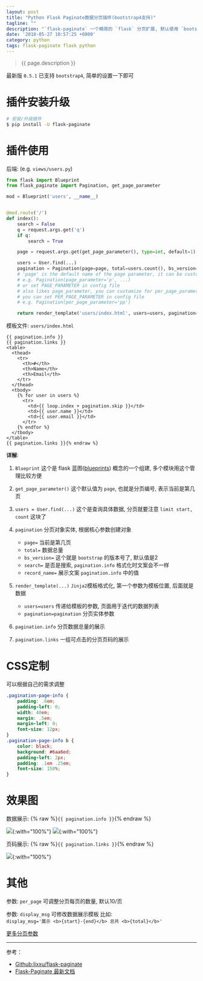 ```yaml
---
layout: post
title: "Python Flask Paginate数据分页插件(bootstrap4支持)"
tagline: ""
description: "`flask-paginate` 一个精简的 `flask` 分页扩展, 默认使用 `bootstrap2` 样式; 支持最新的 `bootstrap4` 样式"
date: '2018-05-27 10:57:25 +0800'
category: python
tags: flask-paginate flask python
---
```

> {{ page.description }}

最新版 `0.5.1` 已支持 `bootstrap4`, 简单的设置一下即可

# 插件安装升级
```bash
# 安装/升级插件
$ pip install -U flask-paginate
```

# 插件使用
后端: (e.g. `views/users.py`)
```python
from flask import Blueprint
from flask_paginate import Pagination, get_page_parameter

mod = Blueprint('users', __name__)


@mod.route('/')
def index():
    search = False
    q = request.args.get('q')
    if q:
        search = True

    page = request.args.get(get_page_parameter(), type=int, default=1)

    users = User.find(...)
    pagination = Pagination(page=page, total=users.count(), bs_version=4, search=search, record_name='users')
    # 'page' is the default name of the page parameter, it can be customized
    # e.g. Pagination(page_parameter='p', ...)
    # or set PAGE_PARAMETER in config file
    # also likes page_parameter, you can customize for per_page_parameter
    # you can set PER_PAGE_PARAMETER in config file
    # e.g. Pagination(per_page_parameter='pp')

    return render_template('users/index.html', users=users, pagination=pagination)
```

模板文件: `users/index.html`
```html{% raw %}
{{ pagination.info }}
{{ pagination.links }}
<table>
  <thead>
    <tr>
      <th>#</th>
      <th>Name</th>
      <th>Email</th>
    </tr>
  </thead>
  <tbody>
    {% for user in users %}
      <tr>
        <td>{{ loop.index + pagination.skip }}</td>
        <td>{{ user.name }}</td>
        <td>{{ user.email }}</td>
      </tr>
    {% endfor %}
  </tbody>
</table>
{{ pagination.links }}{% endraw %}
```

**详解**:
1. `Blueprint` 这个是 flask 蓝图([blueprints](http://docs.jinkan.org/docs/flask/blueprints.html)) 概念的一个组建, 多个模块用这个管理比较方便
2. `get_page_parameter()` 这个默认值为 `page`, 也就是分页编号, 表示当前是第几页
3. `users = User.find(...)` 这个是查询具体数据, 分页就要注意 `limit start, count` 这块了
4. `pagination` 分页对象实体, 根据核心参数创建对象 
    - `page=` 当前是第几页
    - `total=` 数据总量
    - `bs_version=` 这个就是 `bootstrap` 的版本号了, 默认值是2
    - `search=` 是否是搜索, `pagination.info` 格式化时文案会不一样
    - `record_name=` 展示文案 `pagination.info` 中的值

5. `render_template(...)` `Jinja2`模板格式化, 第一个参数为模板位置, 后面就是数据
    - `users=users` 传递给模板的参数, 页面用于迭代的数据列表
    - `pagination=pagination` 分页实体参数

6. `pagination.info` 分页数据总量的展示
7. `pagination.links` 一组可点击的分页页码的展示


# CSS定制
可以根据自己的需求调整
```css
.pagination-page-info {
    padding: .6em;
    padding-left: 0;
    width: 40em;
    margin: .5em;
    margin-left: 0;
    font-size: 12px;
}
.pagination-page-info b {
    color: black;
    background: #6aa6ed;
    padding-left: 2px;
    padding: .1em .25em;
    font-size: 150%;
}
```

# 效果图
数据展示: {% raw %}`{{ pagination.info }}`{% endraw %}

![](http://flask-paginate.readthedocs.io/en/latest/_images/paginate-info.png){:with="100%"}
![](http://flask-paginate.readthedocs.io/en/latest/_images/paginate-info2.png){:with="100%"}

页码展示: {% raw %}`{{ pagination.links }}`{% endraw %}

![](http://flask-paginate.readthedocs.io/en/latest/_images/paginate-links.png){:with="100%"}

# 其他

参数: `per_page` 可调整分页每页的数量, 默认10/页

参数: `display_msg` 可修改数据展示模板 比如:    
`display_msg='展示 <b>{start}-{end}</b> 总共 <b>{total}</b>'`

[更多分页参数](http://flask-paginate.readthedocs.io/en/latest/#deep-into-the-pagination)

---
参考：
- [Github:lixxu/flask-paginate](https://github.com/lixxu/flask-paginate)
- [Flask-Paginate 最新文档](http://flask-paginate.readthedocs.io/en/latest/)

